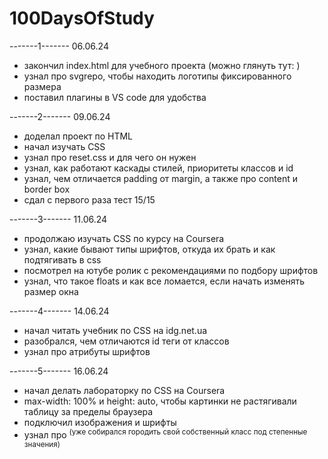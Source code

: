 # 100DaysOfStudy

-------1-------
06.06.24
- закончил index.html для учебного проекта (можно глянуть тут: )
- узнал про svgrepo, чтобы находить логотипы фиксированного размера
- поставил плагины в VS code для удобства

-------2-------
09.06.24
- доделал проект по HTML
- начал изучать CSS
- узнал про reset.css и для чего он нужен
- узнал, как работают каскады стилей, приоритеты классов и id
- узнал, чем отличается padding от margin, а также про content и border box
- сдал с первого раза тест 15/15

-------3-------
11.06.24
- продолжаю изучать CSS по курсу на Coursera
- узнал, какие бывают типы шрифтов, откуда их брать и как подтягивать в css
- посмотрел на ютубе ролик с рекомендациями по подбору шрифтов
- узнал, что такое floats и как все ломается, если начать изменять размер окна

-------4-------
14.06.24
- начал читать учебник по CSS на idg.net.ua
- разобрался, чем отличаются id теги от классов
- узнал про атрибуты шрифтов

-------5-------
16.06.24
- начал делать лабораторку по CSS на Coursera
- max-width: 100% и height: auto, чтобы картинки не растягивали таблицу за пределы браузера
- подключил изображения и шрифты
- узнал про <sup> (уже собирался городить свой собственный класс под степенные значения)
